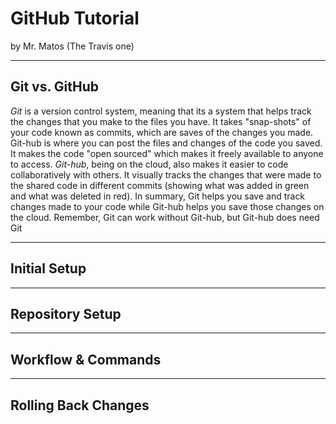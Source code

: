 # GitHub Tutorial

by Mr. Matos (The Travis one)

---
## Git vs. GitHub
*Git* is a version control system, meaning that its a system that helps track the changes that you make to the files you have. It takes "snap-shots" of your code known as commits, which are saves of the changes you made. Git-hub is where you can post the files and changes of the code you saved. It makes the code "open sourced" which makes it freely available to anyone to access. *Git-hub*, being on the cloud, also makes it easier to code collaboratively with others. It visually tracks the changes that were made to the shared code in different commits (showing what was added in green and what was deleted in red). In summary, Git helps you save and track changes made to your code while Git-hub helps you save those changes on the cloud. Remember, Git can work without Git-hub, but Git-hub does need Git



---
## Initial Setup



---
## Repository Setup



---
## Workflow & Commands



---
## Rolling Back Changes